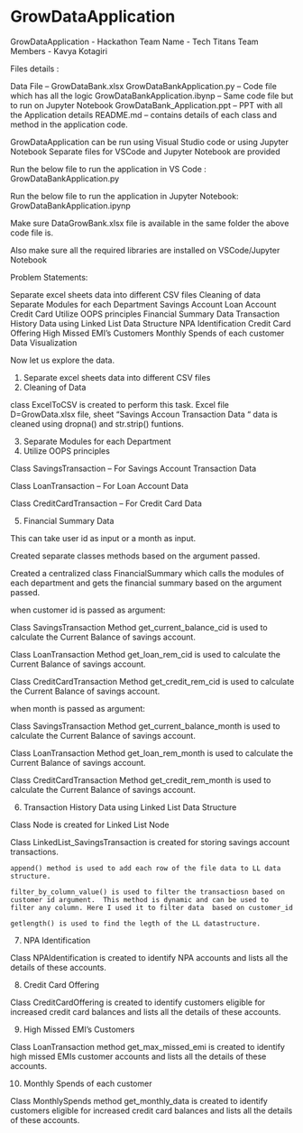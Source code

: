 # GrowDataApplication
GrowDataApplication - Hackathon
Team Name - Tech Titans
Team Members - Kavya Kotagiri

Files details :

Data File – GrowDataBank.xlsx
GrowDataBankApplication.py – Code file which has all the logic
GrowDataBankApplication.ibynp – Same code file but to run on Jupyter Notebook
GrowDataBank_Application.ppt – PPT with all the Application details
README.md – contains details of each class and method in the application code.

GrowDataApplication can be run using Visual Studio code or using Jupyter Notebook
Separate files for VSCode and Jupyter Notebook are provided

Run the below file to run the application in VS Code :
GrowDataBankApplication.py

Run the below file to run the application in Jupyter Notebook:
GrowDataBankApplication.ipynp

Make sure DataGrowBank.xlsx file is available in the same folder the above code file is.

Also make sure all the required libraries are installed on VSCode/Jupyter Notebook

Problem Statements:

Separate excel sheets data into different CSV files
Cleaning of data
Separate Modules for each Department
Savings Account
Loan Account
Credit Card
Utilize OOPS principles
Financial Summary Data
Transaction History Data using Linked List Data Structure
NPA Identification
Credit Card Offering
High Missed EMI’s Customers
Monthly Spends of each customer
Data Visualization

Now let us explore the data.

1. Separate excel sheets data into different CSV files
2. Cleaning of Data

class ExcelToCSV is created to perform this task.
Excel file D=GrowData.xlsx file, sheet “Savings Accoun Transaction Data “ data is cleaned using dropna() and str.strip() funtions.

3. Separate Modules for each Department
4. Utilize OOPS principles


Class SavingsTransaction – For Savings Account Transaction Data

Class LoanTransaction – For Loan Account Data

Class CreditCardTransaction – For Credit Card Data

5. Financial Summary Data

This can take user id as input or a month as input.

Created separate classes methods based on the argument passed.

Created a centralized class FinancialSummary which calls the modules of each department and gets the financial summary based on the argument passed.

when customer id is passed as argument:

Class SavingsTransaction Method get_current_balance_cid is used to calculate the Current Balance of savings account.

Class LoanTransaction Method get_loan_rem_cid is used to calculate the Current Balance of savings account.

Class CreditCardTransaction Method get_credit_rem_cid is used to calculate the Current Balance of savings account.

when month is passed as argument:

Class SavingsTransaction Method get_current_balance_month is used to calculate the Current Balance of savings account.

Class LoanTransaction Method get_loan_rem_month is used to calculate the Current Balance of savings account.

Class CreditCardTransaction Method get_credit_rem_month is used to calculate the Current Balance of savings account.

6. Transaction History Data using Linked List Data Structure

Class Node is created for Linked List Node

Class LinkedList_SavingsTransaction is created for storing savings account transactions.

	append() method is used to add each row of the file data to LL data structure.

	filter_by_column_value() is used to filter the transactiosn based on customer id argument. 	This method is dynamic and can be used to filter any column. Here I used it to filter data 	based on customer_id

	getlength() is used to find the legth of the LL datastructure.

7. NPA Identification

Class NPAIdentification is created to identify NPA accounts and lists all the details of these accounts.

8. Credit Card Offering

Class CreditCardOffering is created to identify customers eligible for increased credit card balances and lists all the details of these accounts.

9. High Missed EMI’s Customers

Class LoanTransaction method get_max_missed_emi is created to identify high missed EMIs customer accounts and lists all the details of these accounts.

10. Monthly Spends of each customer

Class MonthlySpends method get_monthly_data is created to identify customers eligible for increased credit card balances and lists all the details of these accounts.
